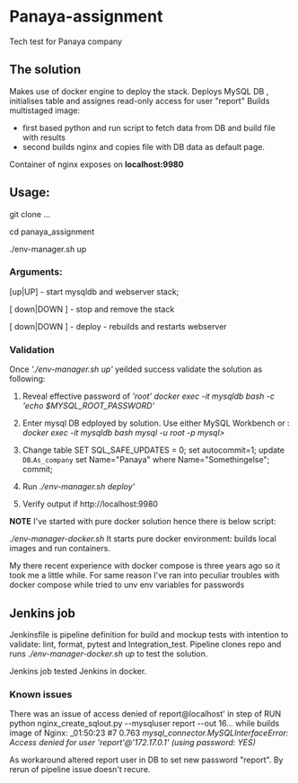 # Panaya-assignment
Tech test for Panaya company

## The solution
Makes use of docker engine to deploy the stack. 
Deploys MySQL DB , initialises table and assignes read-only access for user "report"
Builds multistaged image:
  - first based python and run script to fetch data from DB and build file with results
  - second builds nginx and copies file with DB data as default page.

Container of nginx exposes on __localhost:9980__ 

## Usage:
git clone ...

cd panaya_assignment

./env-manager.sh up


### Arguments:
[up|UP] - start mysqldb and webserver stack;

[ down|DOWN ] - stop and remove the stack 

[ down|DOWN ] - deploy - rebuilds and restarts webserver  


### Validation
Once _'./env-manager.sh up'_ yeilded success validate the solution as following:
1. Reveal effective password of _'root'_ 
      _docker exec -it mysqldb bash -c 'echo $MYSQL_ROOT_PASSWORD'_


2. Enter mysql DB edployed by solution. Use either MySQL Workbench or :
_docker exec -it mysqldb bash_
_mysql -u root -p_
_mysql>_ 

3. Change table 
SET SQL_SAFE_UPDATES = 0;
set autocommit=1;
update `DB`.`As_company`  set Name="Panaya" where Name="Somethingelse";
commit;

4. Run _./env-manager.sh deploy'_

5. Verify output if http://localhost:9980

__NOTE__
I've started with pure docker solution hence there is below script:

_./env-manager-docker.sh_ It starts pure docker environment: builds local images and run containers.

My there recent experience with docker compose is three years ago so it took me a little while. For same reason I've ran into peculiar troubles with docker compose while tried to unv env variables for passwords

## Jenkins job

Jenkinsfile is pipeline definition for build and mockup tests with intention to validate: lint, format, pytest and Integration_test.
Pipeline clones repo and runs _./env-manager-docker.sh up_ to test the solution.

Jenkins job tested Jenkins in docker.

### Known issues
There was an issue of access denied of report@localhost' in step of 
RUN python nginx_create_sqlout.py --mysqluser report --out 16... 
while builds image of Nginx:
_01:50:23  #7 0.763 _mysql_connector.MySQLInterfaceError: Access denied for user 'report'@'172.17.0.1' (using password: YES)_

As workaround altered report user in DB to set new password "report". By rerun of pipeline issue doesn't recure.

